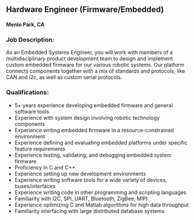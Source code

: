 ## Hardware Engineer (Firmware/Embedded)
#### Menlo Park, CA

### Job Description:
As an Embedded Systems Engineer, you will work with members of a multidisciplinary product development team to design and implement custom embedded firmware for our various robotic systems. Our platform connects components together with a mix of standards and protocols, like CAN and i2c, as well as custom serial protocols.

### Qualifications:
+	5+ years experience developing embedded firmware and general software tools
+	Experience with system design involving robotic technology components
+	Experience writing embedded firmware in a resource-constrained environment
+	Experience defining and evaluating embedded platforms under specific feature requirements
+	Experience testing, validating, and debugging embedded system firmware
+	Proficiency in C and C++
+	Experience setting up new development environments
+	Experience writing software tools for a wide variety of devices, buses/interfaces
+	Experience writing code in other programming and scripting languages
+	Familiarity with I2C, SPI, UART, Bluetooth, ZigBee, MIPI
+	Experience optimizing C and Matlab algorithms for high data throughput
+	Familiarity interfacing with large distributed database systems


